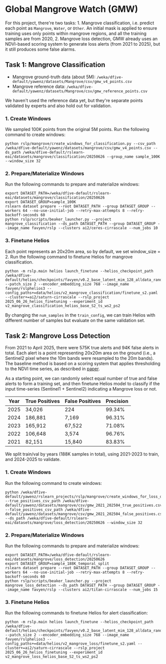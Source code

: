# Global Mangrove Watch (GMW)

For this project, there're two tasks: 1. Mangrove classification, i.e. predict each point as `Mangrove`, `Water`, or `Other`. An initial mask is applied to ensure training uses only points within mangrove regions, and all the training samples are from 2020, 2. Mangrove loss detection, GMW already uses an NDVI-based scoring system to generate loss alerts (from 2021 to 2025), but it still produces some false alarms.

## Task 1: Mangrove Classification

- Mangrove ground-truth data (about 5M): `/weka/dfive-default/yawenz/datasets/Mangrove/csv/gmw_v4_points.csv`
- Mangrove reference data: `/weka/dfive-default/yawenz/datasets/Mangrove/csv/gmw_reference_points.csv`

We haven't used the reference data yet, but they're separate points validated by experts and also hold out for validation.

### 1. Create Windows

We sampled 100K points from the original 5M points. Run the following command to create windows:
```
python rslp/mangrove/create_windows_for_classification.py --csv_path /weka/dfive-default/yawenz/datasets/mangrove/csv/gmw_v4_points.csv --ds_path /weka/dfive-default/rslearn-eai/datasets/mangrove/classification/20250626 --group_name sample_100K --window_size 32
```

### 2. Prepare/Materialize Windows

Run the following commands to prepare and materialize windows:
```
export DATASET_PATH=/weka/dfive-default/rslearn-eai/datasets/mangrove/classification/20250626
export DATASET_GROUP=sample_100K
rslearn dataset prepare --root DATASET_PATH --group DATASET_GROUP --workers 64 --no-use-initial-job --retry-max-attempts 8 --retry-backoff-seconds 60
python rslp/scripts/beaker_launcher.py --project mangrove_classification --ds_path DATASET_PATH --group DATASET_GROUP --image_name favyen/rslp --clusters ai2/ceres-cirrascale --num_jobs 10
```

### 3. Finetune Helios

Each point represents an 20x20m area, so by default, we set window_size = 2. Run the following command to finetune Helios for mangrove classification.

```
python -m rslp.main helios launch_finetune --helios_checkpoint_path /weka/dfive-default/helios/checkpoints/favyen/v0.2_base_latent_mim_128_alldata_random_fixed_modality_0.5/step320000 --patch_size 2 --encoder_embedding_size 768 --image_name favyen/rslphelios3 --config_paths+=data/helios/v2_mangrove_classification/finetune_s2.yaml --cluster+=ai2/saturn-cirrascale --rslp_project 2025_06_26_helios_finetuning --experiment_id v2_mangrove_classification_helios_base_S2_ts_ws2_ps2
```

By changing the `num_samples` in the `train_config`, we can train Helios with different number of samples but evaluate on the same validation set.

## Task 2: Mangrove Loss Detection

From 2021 to April 2025, there were 575K true alerts and 94K false alerts in total. Each alert is a point representing 20x20m area on the ground (i.e., a Sentinel2 pixel where the 10m bands were resampled to the 20m bands). The baseline method is based on a scoring system that applies thresholding to the NDVI time series, as described in [paper](https://doi.org/10.3390/rs15082050).

As a starting point, we can randomly select equal number of true and false alerts to form a training set, and then finetune Helios model to classify if the input time-series (Sentinel1 + Sentinel2) indicating a Mangrove loss or not.

| Year | True Positives | False Positives | Precision  |
|------|----------------|-----------------|------------|
| 2025 | 34,026         | 224             | 99.34%     |
| 2024 | 186,881        | 7,169           | 96.31%     |
| 2023 | 165,912        | 67,522          | 71.08%     |
| 2022 | 106,648        | 3,574           | 96.76%     |
| 2021 | 82,151         | 15,840          | 83.83%     |

We split train/val by years (188K samples in total), using 2021-2023 to train, and 2024-2025 to validate.

### 1. Create Windows

Run the following command to create windows:
```
python /weka/dfive-default/yawenz/rslearn_projects/rslp/mangrove/create_windows_for_loss_detection.py --true_positives_csv_path /weka/dfive-default/yawenz/datasets/mangrove/csv/gmw_2021_202504_true_positives.csv --false_positives_csv_path /weka/dfive-default/yawenz/datasets/mangrove/csv/gmw_2021_202504_false_positives.csv --ds_path /weka/dfive-default/rslearn-eai/datasets/mangrove/loss_detection/20250626 --window_size 32
```

### 2. Prepare/Materialize Windows

Run the following commands to prepare and materialize windows:
```
export DATASET_PATH=/weka/dfive-default/rslearn-eai/datasets/mangrove/loss_detection/20250626
export DATASET_GROUP=sample_188K_temporal_split
rslearn dataset prepare --root DATASET_PATH --group DATASET_GROUP --workers 64 --no-use-initial-job --retry-max-attempts 8 --retry-backoff-seconds 60
python rslp/scripts/beaker_launcher.py --project mangrove_loss_detection --ds_path DATASET_PATH --group DATASET_GROUP --image_name favyen/rslp --clusters ai2/titan-cirrascale --num_jobs 15
```

### 3. Finetune Helios

Run the following commands to finetune Helios for alert classification:
```
python -m rslp.main helios launch_finetune --helios_checkpoint_path /weka/dfive-default/helios/checkpoints/favyen/v0.2_base_latent_mim_128_alldata_random_fixed_modality_0.5/step320000 --patch_size 2 --encoder_embedding_size 768 --image_name favyen/rslphelios3 --config_paths+=data/helios/v2_mangrove_loss/finetune_s2.yaml --cluster+=ai2/saturn-cirrascale --rslp_project 2025_06_26_helios_finetuning --experiment_id v2_mangrove_loss_helios_base_S2_ts_ws2_ps2
```
